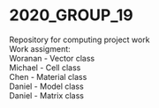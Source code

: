 # 2020_GROUP_19
Repository for computing project work</br>
Work assigment:</br>
Woranan - Vector class</br>
Michael - Cell class</br>
Chen - Material class</br>
Daniel - Model class</br>
Daniel - Matrix class</br>
